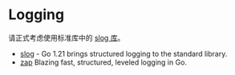 # Logging

请正式考虑使用标准库中的 [slog 库](https://go.dev/blog/slog)。 

- [slog](log/slog) - Go 1.21 brings structured logging to the standard library.
- [zap](https://github.com/uber-go/zap) Blazing fast, structured, leveled logging in Go.
